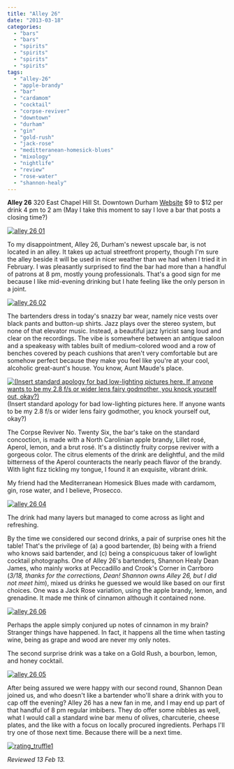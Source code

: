 ```yaml
---
title: "Alley 26"
date: "2013-03-18"
categories:
  - "bars"
  - "bars"
  - "spirits"
  - "spirits"
  - "spirits"
  - "spirits"
tags:
  - "alley-26"
  - "apple-brandy"
  - "bar"
  - "cardamom"
  - "cocktail"
  - "corpse-reviver"
  - "downtown"
  - "durham"
  - "gin"
  - "gold-rush"
  - "jack-rose"
  - "meditteranean-homesick-blues"
  - "mixology"
  - "nightlife"
  - "review"
  - "rose-water"
  - "shannon-healy"
---
```


**Alley 26** 320 East Chapel Hill St. Downtown Durham [Website](http://alleytwentysix.com/) $9 to $12 per drink 4 pm to 2 am (May I take this moment to say I love a bar that posts a closing time?)

[![alley 26 01](http://s3.amazonaws.com/thegourmez-wpmedia/2013/03/alley-26-01-500x432.jpg)](http://www.thegourmez.com/2013/03/alley-26/alley-26-01/)

To my disappointment, Alley 26, Durham's newest upscale bar, is not located in an alley. It takes up actual streetfront property, though I'm sure the alley beside it will be used in nicer weather than we had when I tried it in February. I was pleasantly surprised to find the bar had more than a handful of patrons at 8 pm, mostly young professionals. That's a good sign for me because I like mid-evening drinking but I hate feeling like the only person in a joint.

[![alley 26 02](http://s3.amazonaws.com/thegourmez-wpmedia/2013/03/alley-26-02-500x332.jpg)](http://www.thegourmez.com/2013/03/alley-26/alley-26-02/)

The bartenders dress in today's snazzy bar wear, namely nice vests over black pants and button-up shirts. Jazz plays over the stereo system, but none of that elevator music. Instead, a beautiful jazz lyricist sang loud and clear on the recordings. The vibe is somewhere between an antique saloon and a speakeasy with tables built of medium-colored wood and a row of benches covered by peach cushions that aren't very comfortable but are somehow perfect because they make you feel like you're at your cool, alcoholic great-aunt's house. You know, Aunt Maude's place.




<div class="caption">

[![(Insert standard apology for bad low-lighting pictures here. If anyone wants to be my 2.8 f/s or wider lens fairy godmother, you knock yourself out, okay?)](http://s3.amazonaws.com/thegourmez-wpmedia/2013/03/alley-26-03-500x332.jpg)](http://www.thegourmez.com/2013/03/alley-26/alley-26-03/) (Insert standard apology for bad low-lighting pictures here. If anyone wants to be my 2.8 f/s or wider lens fairy godmother, you knock yourself out, okay?)</div>


The Corpse Reviver No. Twenty Six, the bar's take on the standard concoction, is made with a North Carolinian apple brandy, Lillet rosé, Aperol, lemon, and a brut rosé. It's a distinctly fruity corpse reviver with a gorgeous color. The citrus elements of the drink are delightful, and the mild bitterness of the Aperol counteracts the nearly peach flavor of the brandy. With light fizz tickling my tongue, I found it an exquisite, vibrant drink.

My friend had the Mediterranean Homesick Blues made with cardamom, gin, rose water, and I believe, Prosecco.

[![alley 26 04](http://s3.amazonaws.com/thegourmez-wpmedia/2013/03/alley-26-04-332x500.jpg)](http://www.thegourmez.com/2013/03/alley-26/alley-26-04/)

The drink had many layers but managed to come across as light and refreshing.

By the time we considered our second drinks, a pair of surprise ones hit the table! That's the privilege of (a) a good bartender, (b) being with a friend who knows said bartender, and (c) being a conspicuous taker of lowlight cocktail photographs. One of Alley 26's bartenders, Shannon Healy Dean James, who mainly works at Peccadillo and Crook's Corner in Carrboro (_3/18, thanks for the corrections, Dean! Shannon owns Alley 26, but I did not meet him_), mixed us drinks he guessed we would like based on our first choices. One was a Jack Rose variation, using the apple brandy, lemon, and grenadine. It made me think of cinnamon although it contained none.

[![alley 26 06](http://s3.amazonaws.com/thegourmez-wpmedia/2013/03/alley-26-06-500x332.jpg)](http://www.thegourmez.com/2013/03/alley-26/alley-26-06/)

Perhaps the apple simply conjured up notes of cinnamon in my brain? Stranger things have happened. In fact, it happens all the time when tasting wine, being as grape and wood are never my only notes.

The second surprise drink was a take on a Gold Rush, a bourbon, lemon, and honey cocktail.

[![alley 26 05](http://s3.amazonaws.com/thegourmez-wpmedia/2013/03/alley-26-05-332x500.jpg)](http://www.thegourmez.com/2013/03/alley-26/alley-26-05/)

After being assured we were happy with our second round, Shannon Dean joined us, and who doesn't like a bartender who'll share a drink with you to cap off the evening? Alley 26 has a new fan in me, and I may end up part of that handful of 8 pm regular imbibers. They do offer some nibbles as well, what I would call a standard wine bar menu of olives, charcuterie, cheese plates, and the like with a focus on locally procured ingredients. Perhaps I'll try one of those next time. Because there will be a next time.

[![rating_truffle1](http://s3.amazonaws.com/thegourmez-wpmedia/2009/02/rating_truffle1.gif)](http://www.thegourmez.com/2009/02/silk-hope-winery-nc-traminette-2007/rating_truffle1/)

_Reviewed 13 Feb 13._
